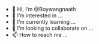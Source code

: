- 👋 Hi, I’m @Boywangnaath
- 👀 I’m interested in ...
- 🌱 I’m currently learning ...
- 💞️ I’m looking to collaborate on ...
- 📫 How to reach me ...

<!---
Boywangnaath/Boywangnaath is a ✨ special ✨ repository because its `README.md` (this file) appears on your GitHub profile.
You can click the Preview link to take a look at your changes.
--->
